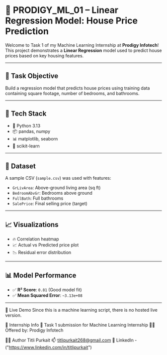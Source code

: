 # 🧠 PRODIGY_ML_01 – Linear Regression Model: House Price Prediction

Welcome to Task 1 of my Machine Learning Internship at **Prodigy Infotech**!  
This project demonstrates a **Linear Regression** model used to predict house prices based on key housing features.

---

## 📌 Task Objective
Build a regression model that predicts house prices using training data containing square footage, number of bedrooms, and bathrooms.

---

## 🚀 Tech Stack
- 🐍 Python 3.13
- 📦 pandas, numpy
- 📊 matplotlib, seaborn
- 🤖 scikit-learn

---

## 📁 Dataset
A sample CSV (`sample.csv`) was used with features:
- `GrLivArea`: Above-ground living area (sq ft)
- `BedroomAbvGr`: Bedrooms above ground
- `FullBath`: Full bathrooms
- `SalePrice`: Final selling price (target)

---

## 📈 Visualizations
- 🔥 Correlation heatmap
- 📈 Actual vs Predicted price plot
- 📉 Residual error distribution

---

## 📊 Model Performance
- ✅ **R² Score**: `0.81` (Good model fit)
- ✅ **Mean Squared Error**: `~3.13e+08`

---

🚀 Live Demo
Since this is a machine learning script, there is no hosted live version.

📎 Internship Info
🔖 Task 1 submission for Machine Learning Internship
👨‍🏫 Offered by: Prodigy Infotech

👩‍💻 Author
Titli Purkait
📫 titlipurkait268@gmail.com
🔗 LinkedIn - ("https://www.linkedin.com/in/titlipurkait")

